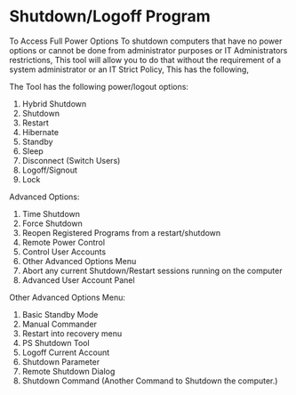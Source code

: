 # Shutdown/Logoff Program
To Access Full Power Options
To shutdown computers that have no power options or cannot be done from administrator purposes or IT Administrators restrictions,
This tool will allow you to do that without the requirement of a system administrator or an IT Strict Policy,
This has the following,

The Tool has the following power/logout options:
1. Hybrid Shutdown
2. Shutdown
3. Restart
4. Hibernate
5. Standby
6. Sleep
7. Disconnect (Switch Users)
8. Logoff/Signout
9. Lock

Advanced Options:
1. Time Shutdown
2. Force Shutdown
3. Reopen Registered Programs from a restart/shutdown
4. Remote Power Control
5. Control User Accounts 
6. Other Advanced Options Menu
7. Abort any current Shutdown/Restart sessions running on the computer
8. Advanced User Account Panel

Other Advanced Options Menu:
1. Basic Standby Mode
2. Manual Commander
3. Restart into recovery menu
4. PS Shutdown Tool
5. Logoff Current Account
6. Shutdown Parameter
7. Remote Shutdown Dialog
8. Shutdown Command (Another Command to Shutdown the computer.)
